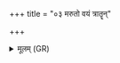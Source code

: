 +++
title = "०३ मरुतो वयं त्रातॄन्"

+++
<details><summary>मूलम् (GR)</summary>

मरुतो वयं त्रातॄन् हवामहे  
य इमं त्रायान्ता अस्माद् यक्ष्माद् अस्माद् आमयतः ।  
जुषाणा मरुत आज्यस्य त्रातारस् त्रायन्तां स्वाहा ॥
</details>